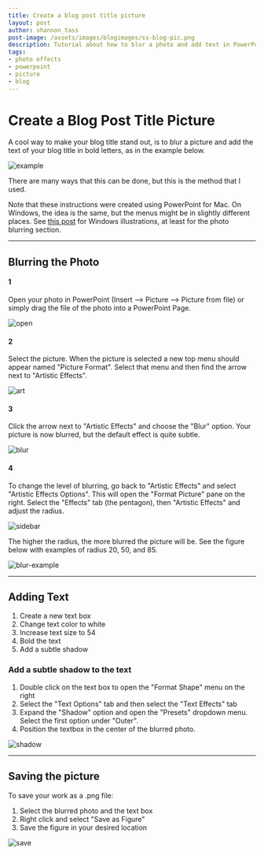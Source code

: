 ```yaml
---
title: Create a blog post title picture
layout: post
author: shannon_tass
post-image: /assets/images/blogimages/ss-blog-pic.png
description: Tutorial about how to blur a photo and add text in PowerPoint in order to create a picture with the blog title post.
tags:
- photo effects
- powerpoint
- picture
- blog
---
```

# Create a Blog Post Title Picture

A cool way to make your blog title stand out, is to blur a picture and add the text of your blog title in bold letters, as in the example below.

![example](/assets/images/blogimages/ss-blog2.png)

There are many ways that this can be done, but this is the method that I used.  

Note that
these instructions were created using PowerPoint for Mac.  On Windows, the idea is the same, but the menus might be in slightly different places.  See [this post](https://www.howtogeek.com/437476/how-to-blur-an-image-in-powerpoint/) for Windows illustrations, at least for the photo blurring section.

----
## Blurring the Photo


#### 1
Open your photo in PowerPoint (Insert --> Picture --> Picture from file) or simply drag the file of the photo into a PowerPoint Page.

![open](/assets/images/blogimages/open-pic.png)

#### 2
Select the picture.  When the picture is selected a new top menu should appear named "Picture Format".  Select that menu and then find the arrow next to "Artistic Effects".

![art](/assets/images/blogimages/menu.png)

#### 3
Click the arrow next to "Artistic Effects" and choose the "Blur" option.  Your picture is now blurred, but the default effect is quite subtle.

![blur](/assets/images/blogimages/blur.png)

#### 4
To change the level of blurring, go back to "Artistic Effects" and select "Artistic Effects Options".  This will open the "Format Picture" pane on the right.  Select the "Effects" tab (the pentagon), then "Artistic Effects" and adjust the radius.  

![sidebar](/assets/images/blogimages/sidebar-complete.png)

The higher the radius, the more blurred the picture will be.  See the figure below with examples of radius 20, 50, and 85.

![blur-example](/assets/images/blogimages/blur-compare.png)

----
## Adding Text

1. Create a new text box
2. Change text color to white
3. Increase text size to 54
4. Bold the text
5. Add a subtle shadow

### Add a subtle shadow to the text 
1. Double click on the text box to open the "Format Shape" menu on the right
2. Select the "Text Options" tab and then select the "Text Effects" tab
3. Expand the "Shadow" option and open the "Presets" dropdown menu.  Select the first option under "Outer".
4. Position the textbox in the center of the blurred photo.

![shadow](/assets/images/blogimages/shadow.png)

----
## Saving the picture

To save your work as a .png file:
1. Select the blurred photo and the text box  
2. Right click and select "Save as Figure"
3. Save the figure in your desired location

![save](/assets/images/blogimages/saving.png)
